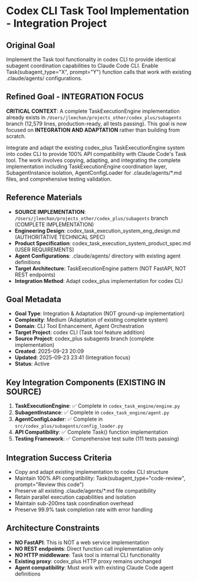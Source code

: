 # Codex CLI Task Tool Implementation - Integration Project

## Original Goal
Implement the Task tool functionality in codex CLI to provide identical subagent coordination capabilities to Claude Code CLI. Enable Task(subagent_type="X", prompt="Y") function calls that work with existing .claude/agents/ configurations.

## Refined Goal - INTEGRATION FOCUS
**CRITICAL CONTEXT**: A complete TaskExecutionEngine implementation already exists in `/Users/jleechan/projects_other/codex_plus/subagents` branch (12,579 lines, production-ready, all tests passing). This goal is now focused on **INTEGRATION AND ADAPTATION** rather than building from scratch.

Integrate and adapt the existing codex_plus TaskExecutionEngine system into codex CLI to provide 100% API compatibility with Claude Code's Task tool. The work involves copying, adapting, and integrating the complete implementation including TaskExecutionEngine coordination layer, SubagentInstance isolation, AgentConfigLoader for .claude/agents/*.md files, and comprehensive testing validation.

## Reference Materials
- **SOURCE IMPLEMENTATION**: `/Users/jleechan/projects_other/codex_plus/subagents` branch (COMPLETE IMPLEMENTATION)
- **Engineering Design**: codex_task_execution_system_eng_design.md (AUTHORITATIVE TECHNICAL SPEC)
- **Product Specification**: codex_task_execution_system_product_spec.md (USER REQUIREMENTS)
- **Agent Configurations**: .claude/agents/ directory with existing agent definitions
- **Target Architecture**: TaskExecutionEngine pattern (NOT FastAPI, NOT REST endpoints)
- **Integration Method**: Adapt codex_plus implementation for codex CLI

## Goal Metadata
- **Goal Type**: Integration & Adaptation (NOT ground-up implementation)
- **Complexity**: Medium (Adaptation of existing complete system)
- **Domain**: CLI Tool Enhancement, Agent Orchestration
- **Target Project**: codex CLI (Task tool feature addition)
- **Source Project**: codex_plus subagents branch (complete implementation)
- **Created**: 2025-09-23 20:09
- **Updated**: 2025-09-23 23:41 (Integration focus)
- **Status**: Active

## Key Integration Components (EXISTING IN SOURCE)
1. **TaskExecutionEngine**: ✅ Complete in `codex_task_engine/engine.py`
2. **SubagentInstance**: ✅ Complete in `codex_task_engine/agent.py`
3. **AgentConfigLoader**: ✅ Complete in `src/codex_plus/subagents/config_loader.py`
4. **API Compatibility**: ✅ Complete Task() function implementation
5. **Testing Framework**: ✅ Comprehensive test suite (111 tests passing)

## Integration Success Criteria
- Copy and adapt existing implementation to codex CLI structure
- Maintain 100% API compatibility: Task(subagent_type="code-review", prompt="Review this code")
- Preserve all existing .claude/agents/*.md file compatibility
- Retain parallel execution capabilities and isolation
- Maintain sub-200ms task coordination overhead
- Preserve 99.9% task completion rate with error handling

## Architecture Constraints
- **NO FastAPI**: This is NOT a web service implementation
- **NO REST endpoints**: Direct function call implementation only
- **NO HTTP middleware**: Task tool is internal CLI functionality
- **Existing proxy**: codex_plus HTTP proxy remains unchanged
- **Agent compatibility**: Must work with existing Claude Code agent definitions

